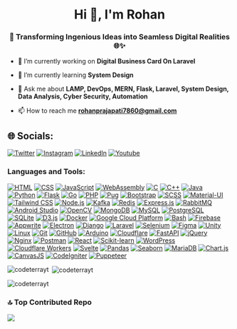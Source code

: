 <h1 align="center">Hi 👋, I'm Rohan</h1>
<h3 align="center">🚀 Transforming Ingenious Ideas into Seamless Digital Realities 🌐✨</h3>

<!---
<p align="left"> <img src="https://komarev.com/ghpvc/?username=codeterrayt&label=Profile%20views&color=0e75b6&style=flat" alt="codeterrayt" /> </p>

<p align="left"> <a href="https://github.com/ryo-ma/github-profile-trophy"><img src="https://github-profile-trophy.vercel.app/?username=codeterrayt" alt="codeterrayt" /></a> </p>
-->

- 🔭 I’m currently working on **Digital Business Card On Laravel**

- 🌱 I’m currently learning **System Design**

- 💬 Ask me about **LAMP, DevOps, MERN, Flask, Laravel, System Design, Data Analysis, Cyber Security, Automation**

- 📫 How to reach me **rohanprajapati7860@gmail.com**

## 🌐 Socials:
[![Twitter](https://img.shields.io/badge/Twitter-%231DA1F2.svg?logo=Twitter&logoColor=white)](https://twitter.com/codeterrayt) [![Instagram](https://img.shields.io/badge/Instagram-%23E4405F.svg?logo=Instagram&logoColor=white)](https://instagram.com/codeterrayt) [![LinkedIn](https://img.shields.io/badge/LinkedIn-%230077B5.svg?logo=linkedin&logoColor=white)](https://linkedin.com/in/codeterra)
[![Youtube](https://img.shields.io/badge/-Youtube-%23E4405F?logo=youtube&logoColor=white)](https://youtube.com/@codeterra)

<h3 align="left">Languages and Tools:</h3>


<!---


[![My Skills](https://skillicons.dev/icons?i=html,css,js,wasm,c,cpp,java,python,flask,go,php,pug,bootstrap,scss,materialui,tailwindcss,nodejs,kafka,redis,expressjs,rabbitmq,androidstudio,opencv,mongodb,mysql,postgres,sqlite,d3,docker,gcp,bash,firebase,appwrite,electron,django,laravel,selenium,figma,unity,linux,git,github,arduino,cloudflare,fastapi,jquery,nginx,postman,react,sklearn,wordpress,workers,svelte)](https://skillicons.dev)

<a href="https://pandas.pydata.org/" target="_blank" rel="noreferrer"> <img src="https://raw.githubusercontent.com/devicons/devicon/2ae2a900d2f041da66e950e4d48052658d850630/icons/pandas/pandas-original.svg" alt="pandas" width="40" height="40"/> </a>  <a href="https://seaborn.pydata.org/" target="_blank" rel="noreferrer"> <img src="https://seaborn.pydata.org/_images/logo-mark-lightbg.svg" alt="seaborn" width="40" height="40"/> </a> <a href="https://mariadb.org/" target="_blank" rel="noreferrer"> <img src="https://www.vectorlogo.zone/logos/mariadb/mariadb-icon.svg" alt="mariadb" width="40" height="40"/> </a> <a href="https://www.chartjs.org" target="_blank" rel="noreferrer"> <img src="https://www.chartjs.org/media/logo-title.svg" alt="chartjs" width="40" height="40"/> </a><a href="https://canvasjs.com" target="_blank" rel="noreferrer"> <img src="https://raw.githubusercontent.com/Hardik0307/Hardik0307/master/assets/canvasjs-charts.svg" alt="canvasjs" width="40" height="40"/> </a>  <a href="https://codeigniter.com" target="_blank" rel="noreferrer"> <img src="https://cdn.worldvectorlogo.com/logos/codeigniter.svg" alt="codeigniter" width="40" height="40"/> </a><a href="https://github.com/puppeteer/puppeteer" target="_blank" rel="noreferrer"> <img src="https://www.vectorlogo.zone/logos/pptrdev/pptrdev-official.svg" alt="puppeteer" width="40" height="40"/> </a>

-->
[![HTML](https://img.shields.io/badge/HTML-orange?style=for-the-badge&logo=html5)](https://skillicons.dev/icons?i=html)
[![CSS](https://img.shields.io/badge/CSS-blue?style=for-the-badge&logo=css3)](https://skillicons.dev/icons?i=css)
[![JavaScript](https://img.shields.io/badge/JavaScript-yellow?style=for-the-badge&logo=javascript)](https://skillicons.dev/icons?i=js)
[![WebAssembly](https://img.shields.io/badge/WebAssembly-green?style=for-the-badge&logo=webassembly)](https://skillicons.dev/icons?i=wasm)
[![C](https://img.shields.io/badge/C-gray?style=for-the-badge&logo=c)](https://skillicons.dev/icons?i=c)
[![C++](https://img.shields.io/badge/C++-blue?style=for-the-badge&logo=c%2B%2B)](https://skillicons.dev/icons?i=cpp)
[![Java](https://img.shields.io/badge/Java-red?style=for-the-badge&logo=java)](https://skillicons.dev/icons?i=java)
[![Python](https://img.shields.io/badge/Python-blue?style=for-the-badge&logo=python)](https://skillicons.dev/icons?i=python)
[![Flask](https://img.shields.io/badge/Flask-black?style=for-the-badge&logo=flask)](https://skillicons.dev/icons?i=flask)
[![Go](https://img.shields.io/badge/Go-9cf?style=for-the-badge&logo=go)](https://skillicons.dev/icons?i=go)
[![PHP](https://img.shields.io/badge/PHP-purple?style=for-the-badge&logo=php)](https://skillicons.dev/icons?i=php)
[![Pug](https://img.shields.io/badge/Pug-brown?style=for-the-badge&logo=pug)](https://skillicons.dev/icons?i=pug)
[![Bootstrap](https://img.shields.io/badge/Bootstrap-purple?style=for-the-badge&logo=bootstrap)](https://skillicons.dev/icons?i=bootstrap)
[![SCSS](https://img.shields.io/badge/SCSS-pink?style=for-the-badge&logo=sass)](https://skillicons.dev/icons?i=scss)
[![Material-UI](https://img.shields.io/badge/Material--UI-blue?style=for-the-badge&logo=material-ui)](https://skillicons.dev/icons?i=materialui)
[![Tailwind CSS](https://img.shields.io/badge/Tailwind_CSS-green?style=for-the-badge&logo=tailwind-css)](https://skillicons.dev/icons?i=tailwindcss)
[![Node.js](https://img.shields.io/badge/Node.js-green?style=for-the-badge&logo=node.js)](https://skillicons.dev/icons?i=nodejs)
[![Kafka](https://img.shields.io/badge/Kafka-red?style=for-the-badge&logo=apachekafka)](https://skillicons.dev/icons?i=kafka)
[![Redis](https://img.shields.io/badge/Redis-red?style=for-the-badge&logo=redis)](https://skillicons.dev/icons?i=redis)
[![Express.js](https://img.shields.io/badge/Express.js-black?style=for-the-badge&logo=express)](https://skillicons.dev/icons?i=expressjs)
[![RabbitMQ](https://img.shields.io/badge/RabbitMQ-orange?style=for-the-badge&logo=rabbitmq)](https://skillicons.dev/icons?i=rabbitmq)
[![Android Studio](https://img.shields.io/badge/Android_Studio-green?style=for-the-badge&logo=androidstudio)](https://skillicons.dev/icons?i=androidstudio)
[![OpenCV](https://img.shields.io/badge/OpenCV-blue?style=for-the-badge&logo=opencv)](https://skillicons.dev/icons?i=opencv)
[![MongoDB](https://img.shields.io/badge/MongoDB-green?style=for-the-badge&logo=mongodb)](https://skillicons.dev/icons?i=mongodb)
[![MySQL](https://img.shields.io/badge/MySQL-blue?style=for-the-badge&logo=mysql)](https://skillicons.dev/icons?i=mysql)
[![PostgreSQL](https://img.shields.io/badge/PostgreSQL-blue?style=for-the-badge&logo=postgresql)](https://skillicons.dev/icons?i=postgres)
[![SQLite](https://img.shields.io/badge/SQLite-blue?style=for-the-badge&logo=sqlite)](https://skillicons.dev/icons?i=sqlite)
[![D3.js](https://img.shields.io/badge/D3.js-orange?style=for-the-badge&logo=d3.js)](https://skillicons.dev/icons?i=d3)
[![Docker](https://img.shields.io/badge/Docker-blue?style=for-the-badge&logo=docker)](https://skillicons.dev/icons?i=docker)
[![Google Cloud Platform](https://img.shields.io/badge/Google_Cloud_Platform-blue?style=for-the-badge&logo=googlecloud)](https://skillicons.dev/icons?i=gcp)
[![Bash](https://img.shields.io/badge/Bash-green?style=for-the-badge&logo=gnu-bash)](https://skillicons.dev/icons?i=bash)
[![Firebase](https://img.shields.io/badge/Firebase-yellow?style=for-the-badge&logo=firebase)](https://skillicons.dev/icons?i=firebase)
[![Appwrite](https://img.shields.io/badge/Appwrite-blue?style=for-the-badge&logo=appwrite)](https://skillicons.dev/icons?i=appwrite)
[![Electron](https://img.shields.io/badge/Electron-9cf?style=for-the-badge&logo=electron)](https://skillicons.dev/icons?i=electron)
[![Django](https://img.shields.io/badge/Django-green?style=for-the-badge&logo=django)](https://skillicons.dev/icons?i=django)
[![Laravel](https://img.shields.io/badge/Laravel-red?style=for-the-badge&logo=laravel)](https://skillicons.dev/icons?i=laravel)
[![Selenium](https://img.shields.io/badge/Selenium-brightgreen?style=for-the-badge&logo=selenium)](https://skillicons.dev/icons?i=selenium)
[![Figma](https://img.shields.io/badge/Figma-violet?style=for-the-badge&logo=figma)](https://skillicons.dev/icons?i=figma)
[![Unity](https://img.shields.io/badge/Unity-black?style=for-the-badge&logo=unity)](https://skillicons.dev/icons?i=unity)
[![Linux](https://img.shields.io/badge/Linux-yellow?style=for-the-badge&logo=linux)](https://skillicons.dev/icons?i=linux)
[![Git](https://img.shields.io/badge/Git-orange?style=for-the-badge&logo=git)](https://skillicons.dev/icons?i=git)
[![GitHub](https://img.shields.io/badge/GitHub-black?style=for-the-badge&logo=github)](https://skillicons.dev/icons?i=github)
[![Arduino](https://img.shields.io/badge/Arduino-blue?style=for-the-badge&logo=arduino)](https://skillicons.dev/icons?i=arduino)
[![Cloudflare](https://img.shields.io/badge/Cloudflare-orange?style=for-the-badge&logo=cloudflare)](https://skillicons.dev/icons?i=cloudflare)
[![FastAPI](https://img.shields.io/badge/FastAPI-red?style=for-the-badge&logo=fastapi)](https://skillicons.dev/icons?i=fastapi)
[![jQuery](https://img.shields.io/badge/jQuery-blue?style=for-the-badge&logo=jquery)](https://skillicons.dev/icons?i=jquery)
[![Nginx](https://img.shields.io/badge/Nginx-green?style=for-the-badge&logo=nginx)](https://skillicons.dev/icons?i=nginx)
[![Postman](https://img.shields.io/badge/Postman-orange?style=for-the-badge&logo=postman)](https://skillicons.dev/icons?i=postman)
[![React](https://img.shields.io/badge/React-blue?style=for-the-badge&logo=react)](https://skillicons.dev/icons?i=react)
[![Scikit-learn](https://img.shields.io/badge/Scikit--learn-green?style=for-the-badge&logo=scikit-learn)](https://skillicons.dev/icons?i=sklearn)
[![WordPress](https://img.shields.io/badge/WordPress-blue?style=for-the-badge&logo=wordpress)](https://skillicons.dev/icons?i=wordpress)
[![Cloudflare Workers](https://img.shields.io/badge/Cloudflare_Workers-orange?style=for-the-badge&logo=cloudflare)](https://skillicons.dev/icons?i=workers)
[![Svelte](https://img.shields.io/badge/Svelte-red?style=for-the-badge&logo=svelte)](https://skillicons.dev/icons?i=svelte)
[![Pandas](https://img.shields.io/badge/pandas-blue?style=for-the-badge&logo=pandas)](https://pandas.pydata.org/)
[![Seaborn](https://img.shields.io/badge/seaborn-9cf?style=for-the-badge&logo=seaborn)](https://seaborn.pydata.org/)
[![MariaDB](https://img.shields.io/badge/mariadb-yellow?style=for-the-badge&logo=mariadb)](https://mariadb.org/)
[![Chart.js](https://img.shields.io/badge/chart.js-ff69b4?style=for-the-badge&logo=chart.js)](https://www.chartjs.org)
[![CanvasJS](https://img.shields.io/badge/canvasjs-2c3e50?style=for-the-badge&logo=canvasjs)](https://canvasjs.com)
[![CodeIgniter](https://img.shields.io/badge/codeigniter-9b59b6?style=for-the-badge&logo=codeigniter)](https://codeigniter.com)
[![Puppeteer](https://img.shields.io/badge/puppeteer-green?style=for-the-badge&logo=puppeteer)](https://github.com/puppeteer/puppeteer)





<p><img align="left" src="https://github-readme-stats.vercel.app/api/top-langs?username=codeterrayt&show_icons=true&locale=en&layout=compact&theme=dark&hide_border=false" alt="codeterrayt" /></p>

<p>&nbsp;<img align="center" src="https://github-readme-stats.vercel.app/api?username=codeterrayt&show_icons=true&locale=en&theme=dark&hide_border=false" alt="codeterrayt" /></p>

<p><img align="center" src="https://github-readme-streak-stats.herokuapp.com/?user=codeterrayt&theme=dark&hide_border=false" alt="codeterrayt" /></p>


### 🔝 Top Contributed Repo
![](https://github-contributor-stats.vercel.app/api?username=codeterrayt&limit=5&theme=tokyonight&combine_all_yearly_contributions=true)

